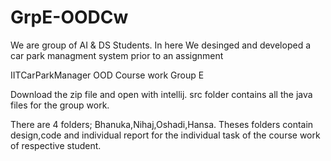 # GrpE-OODCw
We are group of AI &amp; DS Students. In here We desinged and developed a car park managment system prior to an assignment



IITCarParkManager
OOD Course work
Group E

Download the zip file and open with intellij.
src folder contains all the java files for the group work.

There are 4 folders; Bhanuka,Nihaj,Oshadi,Hansa.
Theses folders contain design,code and individual report for the individual task of the course work of respective student.


